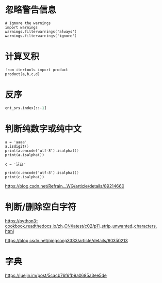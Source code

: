 # 忽略警告信息
```
# Ignore the warnings
import warnings
warnings.filterwarnings('always')
warnings.filterwarnings('ignore')
```

# 计算叉积

```
from itertools import product
product(a,b,c,d)
```

# 反序

```python
cnt_srs.index[::-1]
```

# 判断纯数字或纯中文

```
a = 'aaaa'
a.isdigit()
print(a.encode('utf-8').isalpha())
print(a.isalpha())
```

```
c = '沃日'

print(c.encode('utf-8').isalpha())
print(c.isalpha())
```

https://blog.csdn.net/Refrain__WG/article/details/89214660

# 判断/删除空白字符

https://python3-cookbook.readthedocs.io/zh_CN/latest/c02/p11_strip_unwanted_characters.html

https://blog.csdn.net/qingsong3333/article/details/80350213

# 字典

https://juejin.im/post/5cacb76f6fb9a0685a3ee5de